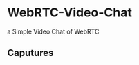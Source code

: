 # WebRTC-Video-Chat
a Simple Video Chat of WebRTC

## Caputures
<blockquote class="imgur-embed-pub" lang="en" data-id="a/5hu2Z"><a href="//imgur.com/5hu2Z"></a></blockquote><script async src="//s.imgur.com/min/embed.js" charset="utf-8"></script>

<blockquote class="imgur-embed-pub" lang="en" data-id="a/5hu2Z"><a href="//imgur.com/5hu2Z"></a></blockquote><script async src="//s.imgur.com/min/embed.js" charset="utf-8"></script>
